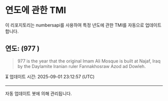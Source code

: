 
# 연도에 관한 TMI

이 리포지토리는 numbersapi를 사용하여 특정 년도에 관한 TMI를 자동으로 업데이트합니다.

## 연도: (977 )
> 977 is the year that the original Imam Ali Mosque is built at Najaf, Iraq by the Daylamite Iranian ruler Fannakhosraw Azod ad Dowleh.

⏳ 업데이트 시간: 2025-09-01 23:12:57 (UTC)

---
자동 업데이트 봇에 의해 관리됩니다.
